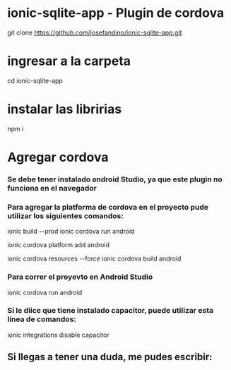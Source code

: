 # ionic-sqlite-app - Plugin de cordova

git clone https://github.com/josefandino/ionic-sqlite-app.git

# ingresar a la carpeta
cd ionic-sqlite-app

# instalar las libririas
npm i

# Agregar cordova

### Se debe tener instalado android Studio, ya que este plugin no funciona en el navegador

### Para agregar la platforma de cordova en el proyecto pude utilizar los siguientes comandos:
ionic build --prod
ionic cordova run android

ionic cordova platform add android

ionic cordova resources --force
ionic cordova build android

### Para correr el proyevto en Android Studio
ionic cordova run android 

### Si le diice que tiene instalado capacitor, puede utilizar esta línea  de comandos:
ionic integrations disable capacitor

## Si llegas a tener una duda, me pudes escribir:




